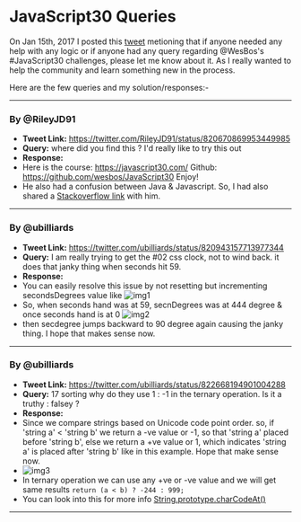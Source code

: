 # JavaScript30 Queries

On Jan 15th, 2017 I posted this [tweet](https://twitter.com/palashv2/status/820665130316955648) metioning that if anyone needed any help with any logic or if anyone had any query regarding @WesBos's #JavaScript30 challenges, please let me know about it. As I really wanted to help the community and learn something new in the process.

Here are the few queries and my solution/responses:-

---

### By @RileyJD91

 - **Tweet Link:** https://twitter.com/RileyJD91/status/820670869953449985
 - **Query:** where did you find this ? I'd really like to try this out
 - **Response:** 
  - Here is the course: https://javascript30.com/  Github: https://github.com/wesbos/JavaScript30 Enjoy!
  - He also had a confusion between Java & Javascript. So, I had also shared a [Stackoverflow link](http://stackoverflow.com/a/245069/1823841) with him.

---

### By @ubilliards

 - **Tweet Link:** https://twitter.com/ubilliards/status/820943157713977344
 - **Query:** I am really trying to get the #02 css clock,  not to wind back. it does that janky thing when seconds hit 59.
 - **Response:** 
  - You can easily resolve this issue by not resetting but incrementing secondsDegrees value like ![img1](https://pbs.twimg.com/media/C2T8mzhXUAM_r9t.jpg)
  - So, when seconds hand was at 59, secnDegrees was at 444 degree & once seconds hand is at 0 ![img2](https://pbs.twimg.com/media/C2T-_jZXgAEe_On.jpg)
  - then secdegree jumps backward to 90 degree again causing the janky thing. I hope that makes sense now. 
  
---

### By @ubilliards

 - **Tweet Link:** https://twitter.com/ubilliards/status/822668194901004288
 - **Query:** 17 sorting why do they use  1 : -1 in the ternary operation. Is it a truthy : falsey ?
 - **Response:** 
  - Since we compare strings based on Unicode code point order. so, if 'string a' < 'string b' we return a -ve value or -1, so that 'string a' placed before 'string b', else we return a +ve value or 1, which indicates 'string a' is placed after 'string b' like in this example. Hope that make sense now.
  - ![img3](https://pbs.twimg.com/media/C2rIn-sWQAAOexC.jpg)
  - In ternary operation we can use any +ve or -ve value and we will get same results `return (a < b) ? -244 : 999;`
  - You can look into this for more info [String.prototype.charCodeAt()](https://developer.mozilla.org/en/docs/Web/JavaScript/Reference/Global_Objects/String/charCodeAt)
  
---

